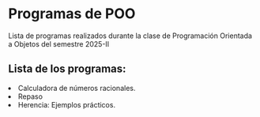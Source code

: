 <h1>Programas de POO</h1>
<p>Lista de programas realizados durante la clase de Programación Orientada a Objetos del semestre 2025-II</p>
<h2>Lista de los programas:</h2>
<li>Calculadora de números racionales.</li>
<li>Repaso</li>
<li>Herencia: Ejemplos prácticos.</li>
